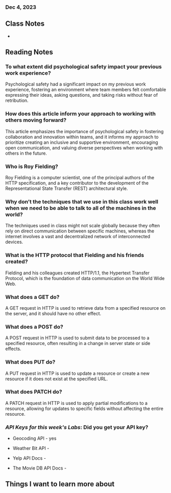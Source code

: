 ### Dec 4, 2023

## Class Notes

-

## Reading Notes
### To what extent did psychological safety impact your previous work experience?

Psychological safety had a significant impact on my previous work experience, fostering an environment where team members felt comfortable expressing their ideas, asking questions, and taking risks without fear of retribution.

### How does this article inform your approach to working with others moving forward?

This article emphasizes the importance of psychological safety in fostering collaboration and innovation within teams, and it informs my approach to prioritize creating an inclusive and supportive environment, encouraging open communication, and valuing diverse perspectives when working with others in the future.

### Who is Roy Fielding?

Roy Fielding is a computer scientist, one of the principal authors of the HTTP specification, and a key contributor to the development of the Representational State Transfer (REST) architectural style.

### Why don’t the techniques that we use in this class work well when we need to be able to talk to all of the machines in the world?

The techniques used in class might not scale globally because they often rely on direct communication between specific machines, whereas the internet involves a vast and decentralized network of interconnected devices.

### What is the HTTP protocol that Fielding and his friends created?

Fielding and his colleagues created HTTP/1.1, the Hypertext Transfer Protocol, which is the foundation of data communication on the World Wide Web.

### What does a GET do?

A GET request in HTTP is used to retrieve data from a specified resource on the server, and it should have no other effect.

### What does a POST do?

A POST request in HTTP is used to submit data to be processed to a specified resource, often resulting in a change in server state or side effects.

### What does PUT do?

A PUT request in HTTP is used to update a resource or create a new resource if it does not exist at the specified URL.

### What does PATCH do?

A PATCH request in HTTP is used to apply partial modifications to a resource, allowing for updates to specific fields without affecting the entire resource.

### *API Keys for this week's Labs*: Did you get your API key?

- Geocoding API - yes

- Weather Bit API -

- Yelp API Docs -

- The Movie DB API Docs - 



## Things I want to learn more about

